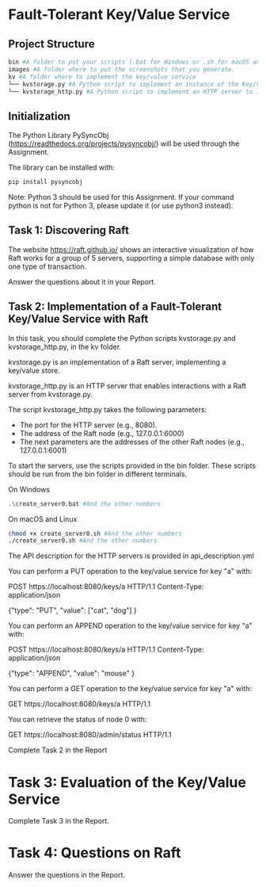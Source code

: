 # Fault-Tolerant Key/Value Service


## Project Structure

```bash
bin #A folder to put your scripts (.bat for Windows or .sh for macOS and Linux)
images #A folder where to put the screenshots that you generate.
kv #A folder where to implement the key/value service
└── kvstorage.py #A Python script to implement an instance of the Key/Value Service. TO COMPLETE
└── kvstorage_http.py #A Python script to implement an HTTP server to interact with an instance of the Key/Value Service. TO COMPLETE
```

## Initialization

The Python Library PySyncObj (https://readthedocs.org/projects/pysyncobj/) will be used through the Assignment.

The library can be installed with:
```bash
pip install pysyncobj
```

Note: Python 3 should be used for this Assignment. If your command python is not for Python 3, please update it (or use python3 instead).

## Task 1: Discovering Raft

The website https://raft.github.io/ shows an interactive visualization of how Raft works for
a group of 5 servers, supporting a simple database with only one type of transaction.

Answer the questions about it in your Report.

## Task 2: Implementation of a Fault-Tolerant Key/Value Service with Raft

In this task, you should complete the Python scripts kvstorage.py and kvstorage_http.py, in the kv folder.

kvstorage.py is an implementation of a Raft server, implementing a key/value store. 

kvstorage_http.py is an HTTP server that enables interactions with a Raft server from kvstorage.py.

The script kvstorage_http.py takes the following parameters:

- The port for the HTTP server (e.g., 8080).
- The address of the Raft node (e.g., 127.0.0.1:6000)
- The next parameters are the addresses of the other Raft nodes (e.g., 127.0.0.1:6001)

To start the servers, use the scripts provided in the bin folder. These scripts should be run from the bin folder in different terminals.


On Windows

```bash
.\create_server0.bat #And the other numbers
```

On macOS and Linux

```bash
chmod +x create_server0.sh #And the other numbers
./create_server0.sh #And the other numbers
```

The API description for the HTTP servers is provided in api_description.yml

You can perform a PUT operation to the key/value service for key "a" with: 

POST https://localhost:8080/keys/a HTTP/1.1
Content-Type: application/json

{"type": "PUT",
"value": ["cat", "dog"]
}

You can perform an APPEND operation to the key/value service for key "a" with: 

POST https://localhost:8080/keys/a HTTP/1.1
Content-Type: application/json

{"type": "APPEND",
"value": "mouse"
}

You can perform a GET operation to the key/value service for key "a" with:

GET https://localhost:8080/keys/a HTTP/1.1

You can retrieve the status of node 0 with:

GET https://localhost:8080/admin/status HTTP/1.1

Complete Task 2 in the Report


# Task 3: Evaluation of the Key/Value Service

Complete Task 3 in the Report.

# Task 4: Questions on Raft

Answer the questions in the Report.